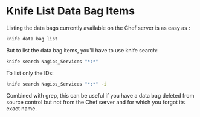 # Knife List Data Bag Items

Listing the data bags currently available on the Chef server is as easy as : 

```bash
knife data bag list
```

But to list the data bag items, you'll have to use knife search:

```bash
knife search Nagios_Services "*:*"
```

To list only the IDs:

```bash
knife search Nagios_Services "*:*" -i 
```

Combined with grep, this can be useful if you have a data bag deleted from source control but not from the Chef server and for which you forgot its exact name.
